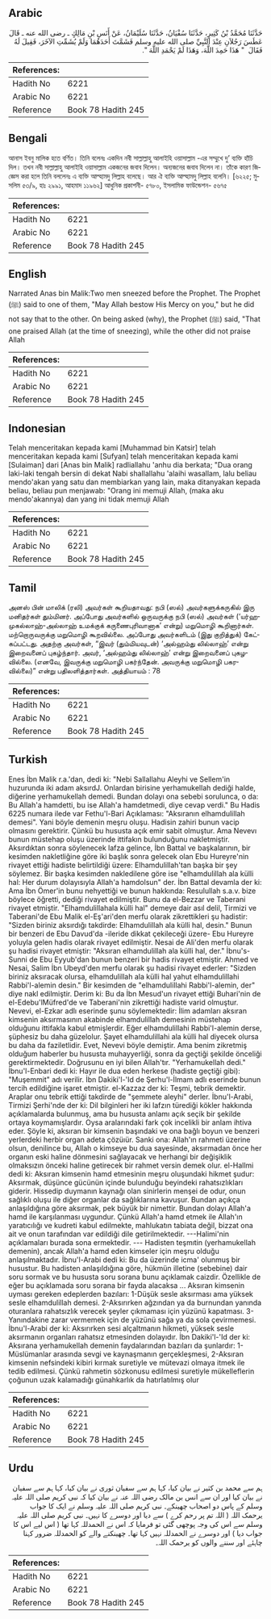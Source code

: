 ## Arabic


<div dir="rtl" lang="ar" style={{fontSize:'larger',backgroundColor:'#f8f9fa',padding:20}}>
حَدَّثَنَا مُحَمَّدُ بْنُ كَثِيرٍ، حَدَّثَنَا سُفْيَانُ، حَدَّثَنَا سُلَيْمَانُ، عَنْ أَنَسِ بْنِ مَالِكٍ ـ رضى الله عنه ـ قَالَ عَطَسَ رَجُلاَنِ عِنْدَ النَّبِيِّ صلى الله عليه وسلم فَشَمَّتَ أَحَدَهُمَا وَلَمْ يُشَمِّتِ الآخَرَ، فَقِيلَ لَهُ فَقَالَ ‏ "‏ هَذَا حَمِدَ اللَّهَ، وَهَذَا لَمْ يَحْمَدِ اللَّهَ ‏"‏‏.‏
</div>
<div style={{backgroundColor:'#f8f9fa',padding:20, marginBottom: 10}}><table> <thead> <tr> <th>References:</th> <th></th> </tr> </thead> <tbody><tr><td>Hadith No</td><td>6221</td></tr><tr><td>Arabic No</td><td>6221</td></tr><tr><td>Reference</td><td>Book 78 Hadith 245</td></tr></tbody></table></div>

## Bengali


<div dir="ltr" lang="bn" style={{fontSize:'larger',backgroundColor:'#f8f9fa',padding:20}}>
আনাস ইবনু মালিক হতে বর্ণিত। তিনি বলেনঃ একদিন নবী সাল্লাল্লাহু আলাইহি ওয়াসাল্লাম -এর সম্মুখে দু’ ব্যক্তি হাঁচি দিল। তখন নবী সাল্লাল্লাহু আলাইহি ওয়াসাল্লাম একজনের জবাব দিলেন। অন্যজনের জবাব দিলেন না। তাঁকে কারণ জিজ্ঞেস করা হলে তিনি বললেনঃ এ ব্যক্তি আল্হামদু লিল্লাহ বলেছে। আর ঐ ব্যক্তি আল্হামদু লিল্লাহ বলেনি। [৬২২৫; মুসলিম ৫৩/৯, হাঃ ২৯৯১, আহমাদ ১১৯৬২] আধুনিক প্রকাশনী- ৫৭৮০, ইসলামিক ফাউন্ডেশন- ৫৬৭৫
</div>
<div style={{backgroundColor:'#f8f9fa',padding:20, marginBottom: 10}}><table> <thead> <tr> <th>References:</th> <th></th> </tr> </thead> <tbody><tr><td>Hadith No</td><td>6221</td></tr><tr><td>Arabic No</td><td>6221</td></tr><tr><td>Reference</td><td>Book 78 Hadith 245</td></tr></tbody></table></div>

## English


<div dir="ltr" lang="en" style={{fontSize:'larger',backgroundColor:'#f8f9fa',padding:20}}>
Narrated Anas bin Malik:Two men sneezed before the Prophet. The Prophet (ﷺ) said to one of them, "May Allah bestow His Mercy on you," but he did not say that to the other. On being asked (why), the Prophet (ﷺ) said, "That one praised Allah (at the time of sneezing), while the other did not praise Allah
</div>
<div style={{backgroundColor:'#f8f9fa',padding:20, marginBottom: 10}}><table> <thead> <tr> <th>References:</th> <th></th> </tr> </thead> <tbody><tr><td>Hadith No</td><td>6221</td></tr><tr><td>Arabic No</td><td>6221</td></tr><tr><td>Reference</td><td>Book 78 Hadith 245</td></tr></tbody></table></div>

## Indonesian


<div dir="ltr" lang="id" style={{fontSize:'larger',backgroundColor:'#f8f9fa',padding:20}}>
Telah menceritakan kepada kami [Muhammad bin Katsir] telah menceritakan kepada kami [Sufyan] telah menceritakan kepada kami [Sulaiman] dari [Anas bin Malik] radliallahu 'anhu dia berkata; "Dua orang laki-laki tengah bersin di dekat Nabi shallallahu 'alaihi wasallam, lalu beliau mendo'akan yang satu dan membiarkan yang lain, maka ditanyakan kepada beliau, beliau pun menjawab: "Orang ini memuji Allah, (maka aku mendo'akannya) dan yang ini tidak memuji Allah
</div>
<div style={{backgroundColor:'#f8f9fa',padding:20, marginBottom: 10}}><table> <thead> <tr> <th>References:</th> <th></th> </tr> </thead> <tbody><tr><td>Hadith No</td><td>6221</td></tr><tr><td>Arabic No</td><td>6221</td></tr><tr><td>Reference</td><td>Book 78 Hadith 245</td></tr></tbody></table></div>

## Tamil


<div dir="ltr" lang="ta" style={{fontSize:'larger',backgroundColor:'#f8f9fa',padding:20}}>
அனஸ் பின் மாலிக் (ரலி) அவர்கள் கூறியதாவது: நபி (ஸல்) அவர்களுக்கருகில் இரு மனிதர்கள் தும்மினர். அப்போது அவர்களில் ஒருவருக்கு நபி (ஸல்) அவர்கள் (‘யர்ஹமுகல்லாஹ்-அல்லாஹ் உமக்குக் கருணைபுரிவானாக’ என்று) மறுமொழி கூறினார்கள். மற்றொருவருக்கு மறுமொழி கூறவில்லை. அப்போது அவர்களிடம் (இது குறித்துக்) கேட்கப்பட்டது. அதற்கு அவர்கள், “இவர் (தும்மியவுடன்) ‘அல்ஹம்து லில்லாஹ்’ என்று இறைவனைப் புகழ்ந்தார். அவர், ‘அல்ஹம்து லில்லாஹ்’ என்று இறைவனைப் புகழவில்லை. (எனவே, இவருக்கு மறுமொழி பகர்ந்தேன். அவருக்கு மறுமொழி பகரவில்லை)” என்று பதிலளித்தார்கள். அத்தியாயம் : 78
</div>
<div style={{backgroundColor:'#f8f9fa',padding:20, marginBottom: 10}}><table> <thead> <tr> <th>References:</th> <th></th> </tr> </thead> <tbody><tr><td>Hadith No</td><td>6221</td></tr><tr><td>Arabic No</td><td>6221</td></tr><tr><td>Reference</td><td>Book 78 Hadith 245</td></tr></tbody></table></div>

## Turkish


<div dir="ltr" lang="tr" style={{fontSize:'larger',backgroundColor:'#f8f9fa',padding:20}}>
Enes İbn Malik r.a.'dan, dedi ki: "Nebi Sallallahu Aleyhi ve Sellem'in huzurunda iki adam aksırdJ. Onlardan birisine yerhamukellah dediği halde, diğerine yerhamukellah demedi. Bundan dolayı ona sebebi sorulunca, o da: Bu Allah'a hamdetti, bu ise Allah'a hamdetmedi, diye cevap verdi." Bu Hadis 6225 numara ilede var Fethu'l-Bari Açıklaması: "Aksıranın elhamdulillah demesi". Yani böyle demenin meşru oluşu. Hadisin zahiri bunun vacip olmasını gerektirir. Çünkü bu hususta açık emir sabit olmuştur. Ama Nevevı bunun müstehap oluşu üzerinde ittifakın bulunduğunu nakletmiştir. Aksırdıktan sonra söylenecek lafza gelince, İbn Battal ve başkalarının, bir kesimden nakletliğine göre iki başlık sonra gelecek olan Ebu Hureyre'nin rivayet ettiği hadiste belirtildiği üzere: Elhamdulillah'tan başka bir şey söylemez. Bir başka kesimden nakledilene göre ise "elhamdulillah ala külli hal: Her durum dolayısıyla Allah'a hamdolsun" der. İbn Battal devamla der ki: Ama İbn Ömer'in bunu nehyettiği ve bunun hakkında: Resulullah s.a.v. bize böylece öğretti, dediği rivayet edilmiştir. Bunu da el-Bezzar ve Taberani rivayet etmiştir. "Elhamdulillahala külli hal" demeye dair asıl delil, Tirmizi ve Taberani'de Ebu Malik el-Eş'ari'den merfu olarak zikrettikleri şu hadistir: "Sizden biriniz aksırdığı takdirde: Elhamdulillah ala külli hal, desin." Bunun bir benzeri de Ebu Davud'da -ileride dikkat çekileceği üzere- Ebu Hureyre yoluyla gelen hadis olarak rivayet edilmiştir. Nesai de Ali'den merfu olarak şu hadisi rivayet etmiştir: "Aksıran elhamdulillah ala külli hal, der." İbnu's-Sunni de Ebu Eyyub'dan bunun benzeri bir hadis rivayet etmiştir. Ahmed ve Nesai, Salim İbn Ubeyd'den merfu olarak şu hadisi rivayet ederler: "Sizden biriniz aksıracak olursa, elhamdulillah ala külli hal yahut elhamdulillahi Rabbi'l-alemin desin." Bir kesimden de "elhamdulillahi Rabbi'l-alemin, der" diye nakl edilmiştir. Derim ki: Bu da İbn Mesud'un rivayet ettiği Buhari'nin de el-Edebu'lMüfred'de ve Taberani'nin zikrettiği hadiste varid olmuştur. Nevevi, el-Ezkar adlı eserinde şunu söylemektedir: İlim adamları aksıran kimsenin aksırmasının akabinde elhamdulillah demesinin müstehap olduğunu ittifakla kabul etmişlerdir. Eğer elhamdulillahi Rabbi'l-alemin derse, şüphesiz bu daha güzelolur. Şayet elhamdulillahi ala külli hal diyecek olursa bu daha da faziletlidir. Evet, Nevevi böyle demiştir. Ama benim zikretmiş olduğum haberler bu hususta muhayyerliği, sonra da geçtiği şekilde önceliği gerektirmektedir. Doğrusunu en iyi bilen Allah'tır. "Yerhamukellah dedi." İbnu'l-Enbari dedi ki: Hayır ile dua eden herkese (hadiste geçtiği gibi): "Muşemmit" adı verilir. İbn Dakiki'l-'Id de Şerhu'l-İlmam adlı eserinde bunun tercih edildiğine işaret etmiştir. el-Kazzaz der ki: Teşmi, tebrik demektir. Araplar onu tebrik ettiği takdirde de "şemmete aleyhi" derler. İbnu'l-Arabi, Tirmizi Şerhi'nde der ki: Dil bilginleri her iki lafzın türediği kökler hakkında açıklamalarda bulunmuş, ama bu hususta anlamı açık seçik bir şekilde ortaya koymamışlardır. Oysa aralarındaki fark çok incelikli bir anlam ihtiva eder. Şöyle ki, aksıran bir kimsenin başındaki ve ona bağlı boyun ve benzeri yerlerdeki herbir organ adeta çözüıür. Sanki ona: Allah'ın rahmeti üzerine olsun, denilince bu, Allah o kimseye bu dua sayesinde, aksırmadan önce her organın eski haline dönmesini sağlayacak ve herhangi bir değişiklik olmaksızın önceki haline getirecek bir rahmet versin demek olur. el-Hallmi dedi ki: Aksıran kimsenin hamd etmesinin meşru oluşundaki hikmet şudur: Aksırmak, düşünce gücünün içinde bulunduğu beyindeki rahatsızlıkları giderir. Hissedip duymanın kaynağı olan sinirlerin menşei de odur, onun sağlıklı oluşu ile diğer organlar da sağlıklarına kavuşur. Bundan açıkça anlaşıldığına göre aksırmak, pek büyük bir nimettir. Bundan dolayı Allah'a hamd ile karşılanması uygundur. Çünkü Allah'a hamd etmek ile Allah'ın yaratıcılığı ve kudreti kabul edilmekte, mahlukatın tabiata değil, bizzat ona ait ve onun tarafından var edildiği dile getirilmektedir. ---Halimi'nin açıklamaları burada sona ermektedir. --- Hadisten teşmıtin (yerhamukellah demenin), ancak Allah'a hamd eden kimseler için meşru olduğu anlaşılmaktadır. İbnu'l-Arabi dedi ki: Bu da üzerinde icma' olunmuş bir husustur. Bu hadisten anlaşıldığına göre, hükmün illetine (sebebine) dair soru sormak ve bu hususta soru sorana bunu açıklamak caizdir. Özellikle de eğer bu açıklamada soru sorana bir fayda alacaksa ... Aksıran kimsenin uyması gereken edeplerden bazıları: 1-Düşük sesle aksırması ama yüksek sesle elhamdulillah demesi. 2-Aksırırken ağzından ya da burnundan yanında oturanlara rahatsızlık verecek şeyler çıkmaması için yüzünü kapatması. 3-Yanındakine zarar vermemek için de yüzünü sağa ya da sola çevirmemesi. İbnu'l-Arabi der ki: Aksırırken sesi alçaltmanın hikmeti, yüksek sesle aksırmanın organları rahatsız etmesinden dolayıdır. İbn Dakiki'l-'Id der ki: Aksırana yerhamukellah demenin faydalarından bazıları da şunlardır: 1-Müslümanlar arasında sevgi ve kaynaşmanın gerçekleşmesi, 2-Aksıran kimsenin nefsindeki kibiri kırmak suretiyle ve mütevazi olmaya itmek ile tedib edilmesi. Çünkü rahmetin sözkonusu edilmesi suretiyle mükelleflerin çoğunun uzak kalamadığı günahkarlık da hatırlatılmış olur
</div>
<div style={{backgroundColor:'#f8f9fa',padding:20, marginBottom: 10}}><table> <thead> <tr> <th>References:</th> <th></th> </tr> </thead> <tbody><tr><td>Hadith No</td><td>6221</td></tr><tr><td>Arabic No</td><td>6221</td></tr><tr><td>Reference</td><td>Book 78 Hadith 245</td></tr></tbody></table></div>

## Urdu


<div dir="rtl" lang="ur" style={{fontSize:'larger',backgroundColor:'#f8f9fa',padding:20}}>
ہم سے محمد بن کثیر نے بیان کیا، کہا ہم سے سفیان ثوری نے بیان کیا، کہا ہم سے سفیان نے بیان کیا اور ان سے انس بن مالک رضی اللہ عنہ نے بیان کیا کہ نبی کریم صلی اللہ علیہ وسلم کے پاس دو اصحاب چھینکے۔ نبی کریم صلی اللہ علیہ وسلم نے ایک کا جواب یرحمک اللہ ( اللہ تم پر رحم کرے ) سے دیا اور دوسرے کا نہیں۔ نبی کریم صلی اللہ علیہ وسلم سے اس کی وجہ پوچھی گئی تو فرمایا کہ اس نے الحمدللہ کہا تھا ( اس لیے اس کا جواب دیا ) اور دوسرے نے الحمدللہ نہیں کہا تھا۔ چھینکنے والے کو الحمدللہ ضرور کہنا چاہئے اور سننے والوں کو یرحمک اللہ۔
</div>
<div style={{backgroundColor:'#f8f9fa',padding:20, marginBottom: 10}}><table> <thead> <tr> <th>References:</th> <th></th> </tr> </thead> <tbody><tr><td>Hadith No</td><td>6221</td></tr><tr><td>Arabic No</td><td>6221</td></tr><tr><td>Reference</td><td>Book 78 Hadith 245</td></tr></tbody></table></div>